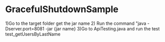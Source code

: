 # GracefulShutdownSample
1)Go to the target folder get the jar name
2) Run the command "java -Dserver.port=8081 -jar {jar name} 
3)Go to ApiTesting.java and run the test test_getUsersByLastName
